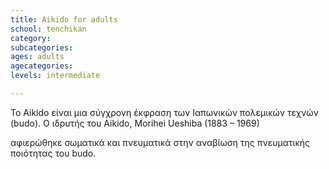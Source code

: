 ```yaml
---
title: Aikido for adults
school: tenchikan
category: 
subcategories: 
ages: adults
agecategories:
levels: intermediate

---
```



Το Aikido είναι μια σύγχρονη έκφραση των Ιαπωνικών πολεμικών τεχνών (budo). Ο ιδρυτής του Aikido, Morihei Ueshiba (1883 – 1969) 
<!-- more -->
αφιερώθηκε σωματικά και πνευματικά στην αναβίωση της πνευματικής ποιότητας του budo.